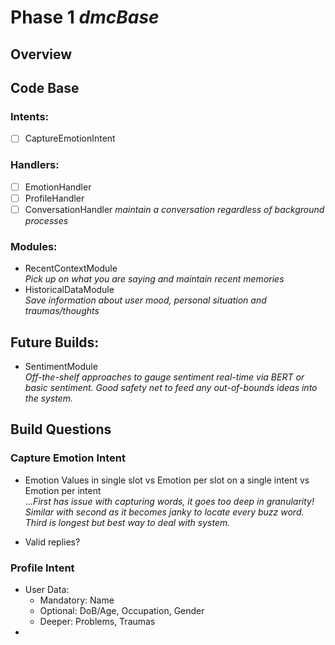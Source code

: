 # Phase 1 *dmcBase*

## Overview


## Code Base

### Intents:
* [ ] CaptureEmotionIntent

### Handlers:
* [ ] EmotionHandler 
* [ ] ProfileHandler 
* [ ] ConversationHandler *maintain a conversation regardless of background processes*

### Modules:
* RecentContextModule  
*Pick up on what you are saying and maintain recent memories*  
* HistoricalDataModule  
*Save information about user mood, personal situation and traumas/thoughts*  

## Future Builds:

* SentimentModule  
*Off-the-shelf approaches to gauge sentiment real-time via BERT or basic sentiment. Good safety net to feed any out-of-bounds ideas into the system.* 

## Build Questions

### Capture Emotion Intent
* Emotion Values in single slot vs Emotion per slot on a single intent vs Emotion per intent  
..._First has issue with capturing words, it goes too deep in granularity! Similar with second as it becomes janky to locate every buzz word. Third is longest but best way to deal with system._  

* Valid replies?

### Profile Intent
* User Data:
  - Mandatory: Name
  - Optional: DoB/Age, Occupation, Gender
  - Deeper: Problems, Traumas
* 


